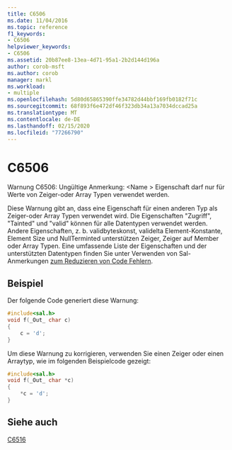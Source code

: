 ```yaml
---
title: C6506
ms.date: 11/04/2016
ms.topic: reference
f1_keywords:
- C6506
helpviewer_keywords:
- C6506
ms.assetid: 20b87ee8-13ea-4d71-95a1-2b2d144d196a
author: corob-msft
ms.author: corob
manager: markl
ms.workload:
- multiple
ms.openlocfilehash: 5d80d65865390ffe34782d44bbf169fb0182f71c
ms.sourcegitcommit: 68f893f6e472df46f323db34a13a7034dccad25a
ms.translationtype: MT
ms.contentlocale: de-DE
ms.lasthandoff: 02/15/2020
ms.locfileid: "77266790"
---
```

# <a name="c6506"></a>C6506
Warnung C6506: Ungültige Anmerkung: \<Name > Eigenschaft darf nur für Werte von Zeiger-oder Array Typen verwendet werden.

 Diese Warnung gibt an, dass eine Eigenschaft für einen anderen Typ als Zeiger-oder Array Typen verwendet wird. Die Eigenschaften "Zugriff", "Tainted" und "valid" können für alle Datentypen verwendet werden. Andere Eigenschaften, z. b. validbyteskonst, validelta Element-Konstante, Element Size und NullTerminted unterstützen Zeiger, Zeiger auf Member oder Array Typen. Eine umfassende Liste der Eigenschaften und der unterstützten Datentypen finden Sie unter Verwenden von Sal-Anmerkungen [zum Reduzieren von Code Fehlern](using-sal-annotations-to-reduce-c-cpp-code-defects.md).

## <a name="example"></a>Beispiel
 Der folgende Code generiert diese Warnung:

```cpp
#include<sal.h>
void f(_Out_ char c)
{
    c = 'd';
}
```

 Um diese Warnung zu korrigieren, verwenden Sie einen Zeiger oder einen Arraytyp, wie im folgenden Beispielcode gezeigt:

```cpp
#include<sal.h>
void f(_Out_ char *c)
{
    *c = 'd';
}
```

## <a name="see-also"></a>Siehe auch
 [C6516](../code-quality/c6516.md)
